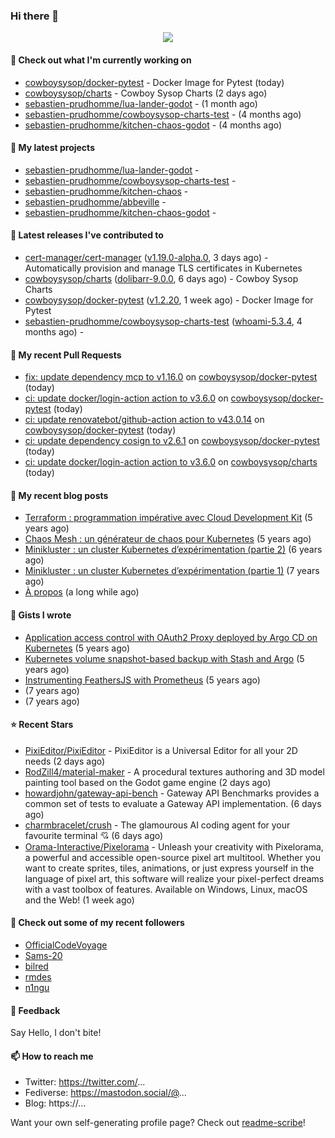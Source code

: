 ### Hi there 👋

<p align="center"><img src="https://github-readme-stats.vercel.app/api?username=sebastien-prudhomme&show_icons=true&locale=en"/></p>

#### 👷 Check out what I'm currently working on

- [cowboysysop/docker-pytest](https://github.com/cowboysysop/docker-pytest) - Docker Image for Pytest (today)
- [cowboysysop/charts](https://github.com/cowboysysop/charts) - Cowboy Sysop Charts (2 days ago)
- [sebastien-prudhomme/lua-lander-godot](https://github.com/sebastien-prudhomme/lua-lander-godot) -  (1 month ago)
- [sebastien-prudhomme/cowboysysop-charts-test](https://github.com/sebastien-prudhomme/cowboysysop-charts-test) -  (4 months ago)
- [sebastien-prudhomme/kitchen-chaos-godot](https://github.com/sebastien-prudhomme/kitchen-chaos-godot) -  (4 months ago)

#### 🌱 My latest projects

- [sebastien-prudhomme/lua-lander-godot](https://github.com/sebastien-prudhomme/lua-lander-godot) - 
- [sebastien-prudhomme/cowboysysop-charts-test](https://github.com/sebastien-prudhomme/cowboysysop-charts-test) - 
- [sebastien-prudhomme/kitchen-chaos](https://github.com/sebastien-prudhomme/kitchen-chaos) - 
- [sebastien-prudhomme/abbeville](https://github.com/sebastien-prudhomme/abbeville) - 
- [sebastien-prudhomme/kitchen-chaos-godot](https://github.com/sebastien-prudhomme/kitchen-chaos-godot) - 

#### 🔭 Latest releases I've contributed to

- [cert-manager/cert-manager](https://github.com/cert-manager/cert-manager) ([v1.19.0-alpha.0](https://github.com/cert-manager/cert-manager/releases/tag/v1.19.0-alpha.0), 3 days ago) - Automatically provision and manage TLS certificates in Kubernetes
- [cowboysysop/charts](https://github.com/cowboysysop/charts) ([dolibarr-9.0.0](https://github.com/cowboysysop/charts/releases/tag/dolibarr-9.0.0), 6 days ago) - Cowboy Sysop Charts
- [cowboysysop/docker-pytest](https://github.com/cowboysysop/docker-pytest) ([v1.2.20](https://github.com/cowboysysop/docker-pytest/releases/tag/v1.2.20), 1 week ago) - Docker Image for Pytest
- [sebastien-prudhomme/cowboysysop-charts-test](https://github.com/sebastien-prudhomme/cowboysysop-charts-test) ([whoami-5.3.4](https://github.com/sebastien-prudhomme/cowboysysop-charts-test/releases/tag/whoami-5.3.4), 4 months ago) - 

#### 🔨 My recent Pull Requests

- [fix: update dependency mcp to v1.16.0](https://github.com/cowboysysop/docker-pytest/pull/582) on [cowboysysop/docker-pytest](https://github.com/cowboysysop/docker-pytest) (today)
- [ci: update docker/login-action action to v3.6.0](https://github.com/cowboysysop/docker-pytest/pull/581) on [cowboysysop/docker-pytest](https://github.com/cowboysysop/docker-pytest) (today)
- [ci: update renovatebot/github-action action to v43.0.14](https://github.com/cowboysysop/docker-pytest/pull/580) on [cowboysysop/docker-pytest](https://github.com/cowboysysop/docker-pytest) (today)
- [ci: update dependency cosign to v2.6.1](https://github.com/cowboysysop/docker-pytest/pull/579) on [cowboysysop/docker-pytest](https://github.com/cowboysysop/docker-pytest) (today)
- [ci: update docker/login-action action to v3.6.0](https://github.com/cowboysysop/charts/pull/991) on [cowboysysop/charts](https://github.com/cowboysysop/charts) (today)

#### 📜 My recent blog posts

- [Terraform : programmation impérative avec Cloud Development Kit](https://www.cowboysysop.com/post/terraform-programmation-imperative-avec-cloud-development-kit/) (5 years ago)
- [Chaos Mesh : un générateur de chaos pour Kubernetes](https://www.cowboysysop.com/post/chaos-mesh-un-generateur-de-chaos-pour-kubernetes/) (5 years ago)
- [Minikluster : un cluster Kubernetes d’expérimentation (partie 2)](https://www.cowboysysop.com/post/minikluster-un-cluster-kubernetes-d-experimentation-partie-2/) (6 years ago)
- [Minikluster : un cluster Kubernetes d’expérimentation (partie 1)](https://www.cowboysysop.com/post/minikluster-un-cluster-kubernetes-d-experimentation-partie-1/) (7 years ago)
- [À propos](https://www.cowboysysop.com/page/a-propos/) (a long while ago)

#### 📓 Gists I wrote

- [Application access control with OAuth2 Proxy deployed by Argo CD on Kubernetes](https://gist.github.com/c90af146c465305087d5f5a55990ca71) (5 years ago)
- [Kubernetes volume snapshot-based backup with Stash and Argo](https://gist.github.com/c53e870dc6b4987fefa4c36ea9f1187c) (5 years ago)
- [Instrumenting FeathersJS with Prometheus](https://gist.github.com/93ab307c8c03a9c5fdb1ff728f413855) (5 years ago)
- [](https://gist.github.com/9827398f4f792569e56351ac56e80b80) (7 years ago)
- [](https://gist.github.com/064f0ea019c9ff37b71ebc023c0a0c6b) (7 years ago)

#### ⭐ Recent Stars

- [PixiEditor/PixiEditor](https://github.com/PixiEditor/PixiEditor) - PixiEditor is a Universal Editor for all your 2D needs (2 days ago)
- [RodZill4/material-maker](https://github.com/RodZill4/material-maker) - A procedural textures authoring and 3D model painting tool based on the Godot game engine (2 days ago)
- [howardjohn/gateway-api-bench](https://github.com/howardjohn/gateway-api-bench) - Gateway API Benchmarks provides a common set of tests to evaluate a Gateway API implementation. (6 days ago)
- [charmbracelet/crush](https://github.com/charmbracelet/crush) - The glamourous AI coding agent for your favourite terminal 💘 (6 days ago)
- [Orama-Interactive/Pixelorama](https://github.com/Orama-Interactive/Pixelorama) - Unleash your creativity with Pixelorama, a powerful and accessible open-source pixel art multitool. Whether you want to create sprites, tiles, animations, or just express yourself in the language of pixel art, this software will realize your pixel-perfect dreams with a vast toolbox of features. Available on Windows, Linux, macOS and the Web! (1 week ago)

#### 👯 Check out some of my recent followers

- [OfficialCodeVoyage](https://github.com/OfficialCodeVoyage)
- [Sams-20](https://github.com/Sams-20)
- [bilred](https://github.com/bilred)
- [rmdes](https://github.com/rmdes)
- [n1ngu](https://github.com/n1ngu)

#### 💬 Feedback

Say Hello, I don't bite!

#### 📫 How to reach me

- Twitter: https://twitter.com/...
- Fediverse: https://mastodon.social/@...
- Blog: https://...

Want your own self-generating profile page? Check out [readme-scribe](https://github.com/muesli/readme-scribe)!
